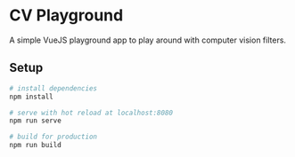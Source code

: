 # CV Playground
A simple VueJS playground app to play around with computer vision filters.

## Setup

``` bash
# install dependencies
npm install

# serve with hot reload at localhost:8080
npm run serve

# build for production
npm run build
```
